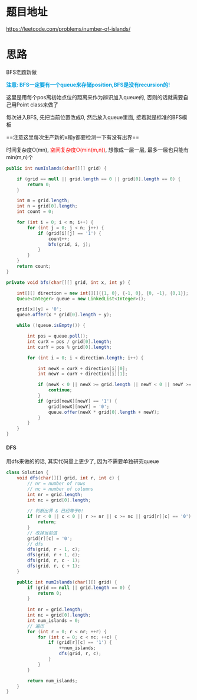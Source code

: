 # 题目地址

https://leetcode.com/problems/number-of-islands/



# 思路

BFS老题新做

<font color = grape>**注意: BFS一定要有一个queue来存储position,BFS是没有recursion的!**</font>

这里是用每个pos离初始点位的距离来作为辨识加入queue的, 否则的话就需要自己用Point class来做了

每次进入BFS, 先把当前位置改成0, 然后放入queue里面, 接着就是标准的BFS模板

==注意这里每次生产新的x和y都要检测一下有没有出界==

时间复杂度O(mn), <font color = red>空间复杂度O(min(m,n))</font>, 想像成一层一层, 最多一层也只能有min(m,n)个



```java
public int numIslands(char[][] grid) {

    if (grid == null || grid.length == 0 || grid[0].length == 0) {
        return 0;
    }

    int m = grid.length;
    int n = grid[0].length;
    int count = 0;

    for (int i = 0; i < m; i++) {
        for (int j = 0; j < n; j++) {
            if (grid[i][j] == '1') {
                count++;
                bfs(grid, i, j);
            }    
        }
    }
    return count;
}

private void bfs(char[][] grid, int x, int y) {

    int[][] direction = new int[][]{{1, 0}, {-1, 0}, {0, -1}, {0,1}};
    Queue<Integer> queue = new LinkedList<Integer>();

    grid[x][y] = '0';
    queue.offer(x * grid[0].length + y);

    while (!queue.isEmpty()) {

        int pos = queue.poll();
        int curX = pos / grid[0].length;
        int curY = pos % grid[0].length;

        for (int i = 0; i < direction.length; i++) {

            int newX = curX + direction[i][0];
            int newY = curY + direction[i][1];

            if (newX < 0 || newX >= grid.length || newY < 0 || newY >= grid[0].length) {
                continue;
            }
            if (grid[newX][newY] == '1') {
                grid[newX][newY] = '0';
                queue.offer(newX * grid[0].length + newY);
            }
        }  
    }
}
```



#### DFS

用dfs来做的的话, 其实代码量上更少了, 因为不需要单独研究queue

```java
class Solution {
    void dfs(char[][] grid, int r, int c) {
        // nr = number of rows
        // nc = number of columns
        int nr = grid.length;
        int nc = grid[0].length;
        
		// 判断出界 & 已经等于0!
        if (r < 0 || c < 0 || r >= nr || c >= nc || grid[r][c] == '0') {
            return;
        }
		// 改掉当前值
        grid[r][c] = '0';
        // dfs
        dfs(grid, r - 1, c);
        dfs(grid, r + 1, c);
        dfs(grid, r, c - 1);
        dfs(grid, r, c + 1);
    }

    public int numIslands(char[][] grid) {
        if (grid == null || grid.length == 0) {
            return 0;
        }
		
        int nr = grid.length;
        int nc = grid[0].length;
        int num_islands = 0;
        // 遍历
        for (int r = 0; r < nr; ++r) {
            for (int c = 0; c < nc; ++c) {
                if (grid[r][c] == '1') {
                    ++num_islands;
                    dfs(grid, r, c);
                }
            }
        }

        return num_islands;
    }
}
```






